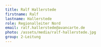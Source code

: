 ```yaml
---
title: Ralf Hallerstede
firstname: Ralf
lastname: Hallerstede
role: Regionalleiter Nord
email: ralf.hallerstede@avancarte.de
photo: /assets/media/ralf-hallerstede.jpg
group: 2-Leitung
---
```

